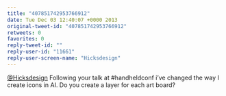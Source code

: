 ```yaml
---
title: "407851742953766912"
date: Tue Dec 03 12:40:07 +0000 2013
original-tweet-id: "407851742953766912"
retweets: 0
favorites: 0
reply-tweet-id: ""
reply-user-id: "11661"
reply-user-screen-name: "Hicksdesign"
---
```

<a href="https://twitter.com/Hicksdesign">@Hicksdesign</a> Following your talk at #handheldconf i’ve changed the way I create icons in AI. Do you create a layer for each art board?
